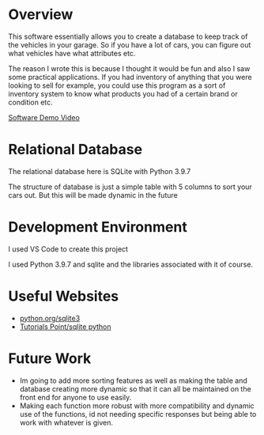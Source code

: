 # Overview

This software essentially allows you to create a database to keep track of the vehicles in your garage. So if you have a lot of cars, you can figure out 
what vehicles have what attributes etc.

The reason I wrote this is because I thought it would be fun and also I saw some practical applications. If you had inventory of anything that you were
looking to sell for example, you could use this program as a sort of inventory system to know what products you had of a certain brand or condition etc.

[Software Demo Video](https://youtu.be/c8XtIiBufIM)

# Relational Database

The relational database here is SQLite with Python 3.9.7

The structure of database is just a simple table with 5 columns to sort your cars out. But this will be made dynamic in the future

# Development Environment

I used VS Code to create this project

I used Python 3.9.7 and sqlite and the libraries associated with it of course.

# Useful Websites

* [python.org/sqlite3](https://docs.python.org/3.8/library/sqlite3.html)
* [Tutorials Point/sqlite python](https://www.tutorialspoint.com/sqlite/sqlite_python.htm)

# Future Work

* Im going to add more sorting features as well as making the table and database creating more dynamic so that it can all be maintained on the front end for anyone to use easily.
* Making each function more robust with more compatibility and dynamic use of the functions, id not needing specific responses but being able to work with whatever is given.